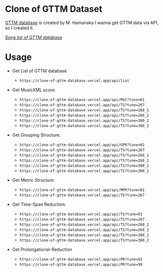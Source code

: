 # Clone of GTTM Dataset
[GTTM database](https://gttm.jp/gttm/database/) is created by M. Hamanaka
I wanna get GTTM data via API, so I created it.

_[Song list of GTTM database](https://clone-of-gttm-database.vercel.app)_

# Usage
- Get List of GTTM database
  - `https://clone-of-gttm-database.vercel.app/api/list`

- Get MusicXML score:
  - `https://clone-of-gttm-database.vercel.app/api/MSC?tune=01`
  - `https://clone-of-gttm-database.vercel.app/api/TS?tune=267`
  - `https://clone-of-gttm-database.vercel.app/api/TS?tune=268_1`
  - `https://clone-of-gttm-database.vercel.app/api/TS?tune=268_2`
  - `https://clone-of-gttm-database.vercel.app/api/TS?tune=300_1`
  - `https://clone-of-gttm-database.vercel.app/api/TS?tune=300_2`

- Get Grouping Structure:
  - `https://clone-of-gttm-database.vercel.app/api/GPR?tune=01`
  - `https://clone-of-gttm-database.vercel.app/api/TS?tune=267`
  - `https://clone-of-gttm-database.vercel.app/api/TS?tune=268_1`
  - `https://clone-of-gttm-database.vercel.app/api/TS?tune=268_2`
  - `https://clone-of-gttm-database.vercel.app/api/TS?tune=300_1`
  - `https://clone-of-gttm-database.vercel.app/api/TS?tune=300_2`

- Get Metric Structure:
  - `https://clone-of-gttm-database.vercel.app/api/MPR?tune=01`
  - `https://clone-of-gttm-database.vercel.app/api/TS?tune=267`

- Get Time-Span Reduction:
  - `https://clone-of-gttm-database.vercel.app/api/TS?tune=01`
  - `https://clone-of-gttm-database.vercel.app/api/TS?tune=267`
  - `https://clone-of-gttm-database.vercel.app/api/TS?tune=268_1`
  - `https://clone-of-gttm-database.vercel.app/api/TS?tune=268_2`
  - `https://clone-of-gttm-database.vercel.app/api/TS?tune=300_1`
  - `https://clone-of-gttm-database.vercel.app/api/TS?tune=300_2`

- Get Prolongational-Reduction
  - `https://clone-of-gttm-database.vercel.app/api/PR?tune=01`
  - `https://clone-of-gttm-database.vercel.app/api/PR?tune=99`

